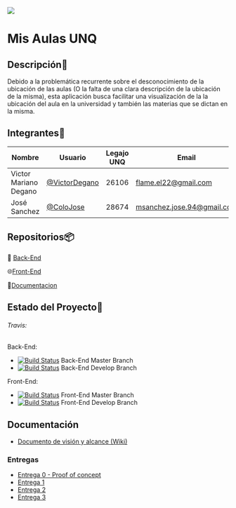 ![](http://)

# Mis Aulas UNQ

## Descripción:page_facing_up:
Debido a la problemática recurrente sobre el desconocimiento de la ubicación de las aulas (O la falta de una clara descripción de la ubicación de la misma), esta aplicación busca facilitar una visualización de la la ubicación del aula en la universidad y también las materias que se dictan en la misma.

## Integrantes:busts_in_silhouette:

| Nombre                | Usuario                                          | Legajo UNQ | Email                                                        |
| --------------------- | ------------------------------------------------ | ---------- | ------------------------------------------------------------ |
| Victor Mariano Degano | [@VictorDegano](https://github.com/VictorDegano) | 26106      | [flame.el22@gmail.com](mailto:flame.el22@gmail.com)          |
| José Sanchez          | [@ColoJose](https://github.com/ColoJose)         | 28674      | [msanchez.jose.94@gmail.com](mailto:msanchez.jose.94@gmail.com) |

## Repositorios:package:

:wrench: [Back-End](https://github.com/ColoJose/backend-misaulasunq)

:globe_with_meridians:[Front-End](https://github.com/ColoJose/frontend-misaulasunq)

:notebook:[Documentacion](https://github.com/ColoJose/documentation-misaulasunq)

## Estado del Proyecto:traffic_light:

###### Travis:

Back-End:
- [![Build Status](https://travis-ci.com/ColoJose/backend-misaulasunq.svg?branch=master)](https://travis-ci.com/ColoJose/backend-misaulasunq.svg?branch=master) Back-End Master Branch
- [![Build Status](https://travis-ci.com/ColoJose/backend-misaulasunq.svg?branch=develop)](https://travis-ci.com/ColoJose/backend-misaulasunq.svg?branch=develop) Back-End Develop Branch

Front-End:
- [![Build Status](https://travis-ci.com/ColoJose/frontend-misaulasunq.svg?branch=master)](https://travis-ci.com/ColoJose/frontend-misaulasunq.svg?branch=master) Front-End Master Branch
- [![Build Status](https://travis-ci.com/ColoJose/frontend-misaulasunq.svg?branch=develop)](https://travis-ci.com/ColoJose/frontend-misaulasunq.svg?branch=develop) Front-End Develop Branch

## Documentación

- [Documento de visión y alcance (Wiki)](https://github.com/ColoJose/documentation-misaulasunq/wiki)

### Entregas

- [Entrega 0 - Proof of concept](https://github.com/ColoJose/documentation-misaulasunq/wiki/Entrega-0---(Prueba-de-Concepto))
- [Entrega 1](https://github.com/ColoJose/documentation-misaulasunq/wiki/Entrega-1)
- [Entrega 2](https://github.com/ColoJose/documentation-misaulasunq/wiki/Entrega-2)
- [Entrega 3](https://github.com/ColoJose/documentation-misaulasunq/wiki/Entrega-3)
